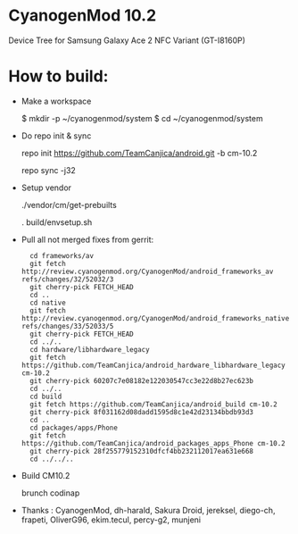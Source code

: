 CyanogenMod 10.2
=============================
Device Tree for Samsung Galaxy Ace 2 NFC Variant
(GT-I8160P)

How to build:
=============

- Make a workspace

  $ mkdir -p ~/cyanogenmod/system
  $ cd ~/cyanogenmod/system
  
- Do repo init & sync

  repo init https://github.com/TeamCanjica/android.git -b cm-10.2
  
  repo sync -j32

- Setup vendor
  
  ./vendor/cm/get-prebuilts
  
  . build/envsetup.sh

- Pull all not merged fixes from gerrit:
  
        cd frameworks/av
        git fetch http://review.cyanogenmod.org/CyanogenMod/android_frameworks_av refs/changes/32/52032/3
        git cherry-pick FETCH_HEAD
        cd ..
        cd native
        git fetch http://review.cyanogenmod.org/CyanogenMod/android_frameworks_native refs/changes/33/52033/5
        git cherry-pick FETCH_HEAD
        cd ../..
        cd hardware/libhardware_legacy
        git fetch https://github.com/TeamCanjica/android_hardware_libhardware_legacy cm-10.2
        git cherry-pick 60207c7e08182e122030547cc3e22d8b27ec623b
        cd ../..
        cd build
        git fetch https://github.com/TeamCanjica/android_build cm-10.2
        git cherry-pick 8f031162d08dadd1595d8c1e42d23134bbdb93d3
        cd ..
        cd packages/apps/Phone
        git fetch https://github.com/TeamCanjica/android_packages_apps_Phone cm-10.2
        git cherry-pick 28f255779152310dfcf4bb232112017ea631e668
        cd ../../..

- Build CM10.2
  
  brunch codinap


- Thanks : CyanogenMod, dh-harald, Sakura Droid, jereksel, diego-ch, frapeti, OliverG96, ekim.tecul, percy-g2, munjeni

